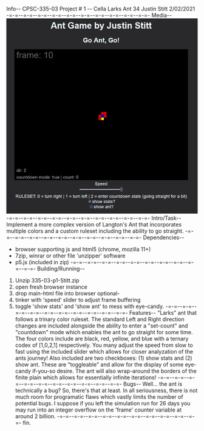 Info--
CPSC-335-03 
Project # 1 -- Cella Larks Ant 34
Justin Stitt
2/02/2021
-=-=--=-=--=-=--=-=--=-=--=-=--=-=--=-=--=-=--=-=-
Media--
![](media/larksantgif.gif)
-=-=--=-=--=-=--=-=--=-=--=-=--=-=--=-=--=-=--=-=-
Intro/Task--
Implement a more complex version of Langton's Ant that incorporates
multiple colors and a custom ruleset including the ability to go straight.
-=-=--=-=--=-=--=-=--=-=--=-=--=-=--=-=--=-=--=-=-
Dependencies--
 * browser supporting js and html5 (chrome, mozilla 11+)
 * 7zip, winrar or other file 'unzipper' software
 * p5.js (included in zip)
-=-=--=-=--=-=--=-=--=-=--=-=--=-=--=-=--=-=--=-=-
Building/Running--
1. Unzip 335-03-p1-Stitt.zip
2. open fresh browser instance
3. drop main-html file into browser
optional-
4. tinker with 'speed' slider to adjust frame buffering
5. toggle 'show stats' and 'show ant' to mess with eye-candy.
-=-=--=-=--=-=--=-=--=-=--=-=--=-=--=-=--=-=--=-=-
Features--
"Larks" ant that follows a trinary color ruleset. The standard Left and Right
direction changes are included alongside the ability to enter a "set-count" and
"countdown" mode which enables the ant to go straight for some time. The four colors
include are black, red, yellow, and blue with a ternary codex of [1,0,2,1] respectively.
You many adjust the speed from slow to fast using the included slider which allows for closer
analyzation of the ants journey! Also included are two checkboxes: (1) show stats and (2) show ant. 
These are "toggleable" and allow for the display of some eye-candy if-you-so desire. The ant will 
also wrap-around the borders of the finite plain which allows for essentially infinite iterations!
-=-=--=-=--=-=--=-=--=-=--=-=--=-=--=-=--=-=--=-=-
Bugs--
Well... the ant is technically a bug? So, there's that at least.
In all seriousness, there is not much room for programatic flaws which vastly limits 
the number of potential bugs. I suppose if you left the simulation run for 26 days you may 
run into an integer overflow on the 'frame' counter variable at around 2 billion.
-=-=--=-=--=-=--=-=--=-=--=-=--=-=--=-=--=-=--=-=-
fin.